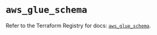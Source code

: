 # `aws_glue_schema`

Refer to the Terraform Registry for docs: [`aws_glue_schema`](https://registry.terraform.io/providers/hashicorp/aws/4.54.0/docs/resources/glue_schema).
